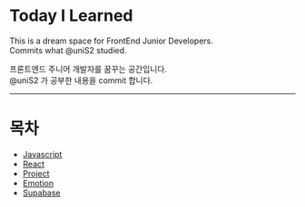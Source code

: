 # Today I Learned

This is a dream space for FrontEnd Junior Developers.  
Commits what @uniS2 studied.

프론트엔드 주니어 개발자를 꿈꾸는 공간입니다.  
@uniS2 가 공부한 내용을 commit 합니다.

---

# 목차

- [Javascript](/javascript)
- [React](/React)
- [Project](/Project/)
- [Emotion](/Emotion/)
- [Supabase](/Supabase/)
